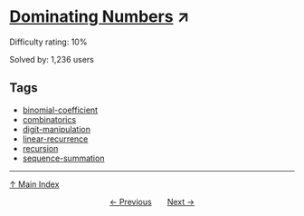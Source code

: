 # [Dominating Numbers](https://projecteuler.net/problem=788) ↗️

Difficulty rating: 10%

Solved by: 1,236 users
## Tags

- [binomial-coefficient](../tags/binomial-coefficient.md)
- [combinatorics](../tags/combinatorics.md)
- [digit-manipulation](../tags/digit-manipulation.md)
- [linear-recurrence](../tags/linear-recurrence.md)
- [recursion](../tags/recursion.md)
- [sequence-summation](../tags/sequence-summation.md)



---

[↑ Main Index](../README.md)


<div align=center><a href='787.md'>← Previous</a> &nbsp;&nbsp; &nbsp;&nbsp;  <a href='789.md'>Next →</a></div>
